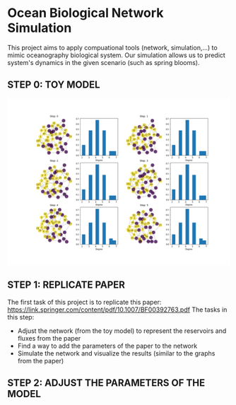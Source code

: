 # Ocean Biological Network Simulation

<p> This project aims to apply compuational tools (network, simulation,...) to mimic oceanography biological system. Our simulation allows us to predict system's dynamics in the given scenario (such as spring blooms). </p>

## STEP 0: TOY MODEL
<p align="center">
  <img src="Results/network_vis.png">
</p>

## STEP 1: REPLICATE PAPER
The first task of this project is to replicate this paper: https://link.springer.com/content/pdf/10.1007/BF00392763.pdf 
The tasks in this step: 
- Adjust the network (from the toy model) to represent the reservoirs and fluxes from the paper
- Find a way to add the parameters of the paper to the network
- Simulate the network and visualize the results (similar to the graphs from the paper)

## STEP 2: ADJUST THE PARAMETERS OF THE MODEL

